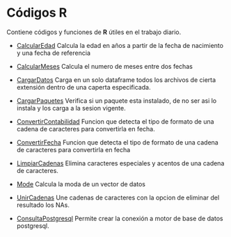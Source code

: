 # Códigos R

Contiene códigos y funciones de **R** útiles en el trabajo diario.

- [CalcularEdad](https://github.com/DaniloAndress/InteligenciaDeNegocios/blob/master/CodigosR/CalcularEdad.R) Calcula la edad en años a partir de la fecha de nacimiento y una fecha de referencia

- [CalcularMeses](https://github.com/DaniloAndress/InteligenciaDeNegocios/blob/master/CodigosR/CalcularMeses.R) Calcula el numero de meses entre dos fechas

- [CargarDatos](https://github.com/DaniloAndress/InteligenciaDeNegocios/blob/master/CodigosR/CargarDatos.R) Carga en un solo dataframe todos los archivos de cierta extensión dentro de una caperta especificada.

- [CargarPaquetes](https://github.com/DaniloAndress/InteligenciaDeNegocios/blob/master/CodigosR/CargarPaquetes.R)  Verifica si un paquete esta instalado, de no ser asi lo instala y los carga a la sesion vigente.

- [ConvertirContabilidad](https://github.com/DaniloAndress/InteligenciaDeNegocios/blob/master/CodigosR/ConvertirContabilidad.R) Funcion que detecta el tipo de formato de una cadena de caracteres para convertirla en fecha.

- [ConvertirFecha](https://github.com/DaniloAndress/InteligenciaDeNegocios/blob/master/CodigosR/ConvertirFecha.R) Funcion que detecta el tipo de formato de una cadena de caracteres para convertirla en fecha

- [LimpiarCadenas](https://github.com/DaniloAndress/InteligenciaDeNegocios/blob/master/CodigosR/LimpiarCadenas.R) Elimina caracteres especiales y acentos de una cadena de caracteres.

- [Mode](https://github.com/DaniloAndress/InteligenciaDeNegocios/blob/master/CodigosR/Mode.R) Calcula la moda de un vector de datos

- [UnirCadenas](https://github.com/DaniloAndress/InteligenciaDeNegocios/blob/master/CodigosR/UnirCadenas.r) Une cadenas de caracteres con la opcion de eliminar del resultado los NAs.

- [ConsultaPostgresql](https://github.com/DaniloAndress/InteligenciaDeNegocios/blob/master/CodigosR/ConsultaPostgresql.R) Permite crear la conexión  a motor de base de datos postgresql. 





